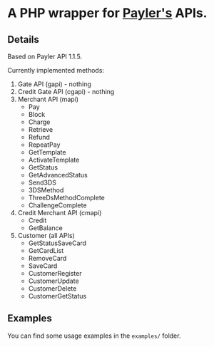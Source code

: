 # A PHP wrapper for [Payler's](https://payler.com/docs/acquiring_docs) APIs.

## Details

Based on Payler API 1.1.5.

Currently implemented methods:

1. Gate API (gapi) - nothing
2. Credit Gate API (cgapi) - nothing
3. Merchant API (mapi)
    * Pay
    * Block
    * Charge
    * Retrieve
    * Refund
    * RepeatPay
    * GetTemplate
    * ActivateTemplate
    * GetStatus
    * GetAdvancedStatus
    * Send3DS
    * 3DSMethod
    * ThreeDsMethodComplete
    * ChallengeComplete
4. Credit Merchant API (cmapi)
    * Credit
    * GetBalance
5. Customer (all APIs)
    * GetStatusSaveCard
    * GetCardList
    * RemoveCard
    * SaveCard
    * CustomerRegister
    * CustomerUpdate
    * CustomerDelete
    * CustomerGetStatus

## Examples

You can find some usage examples in the `examples/` folder.
